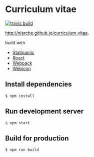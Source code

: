 # Curriculum vitae

[![travis build](https://img.shields.io/travis/nlarche/curriculum_vitae.svg)](https://travis-ci.org/nlarche/curriculum_vitae)

http://nlarche.github.io/curriculum_vitae.

build with 
* [Statinamic](http://moox.io/statinamic)
* [React](https://facebook.github.io/react/)
* [Webpack](https://webpack.github.io/)
* [Webicon](https://github.com/nlarche/web-icon)

## Install dependencies

```console
$ npm install
```

## Run development server

```console
$ npm start
```

## Build for production

```console
$ npm run build
```
